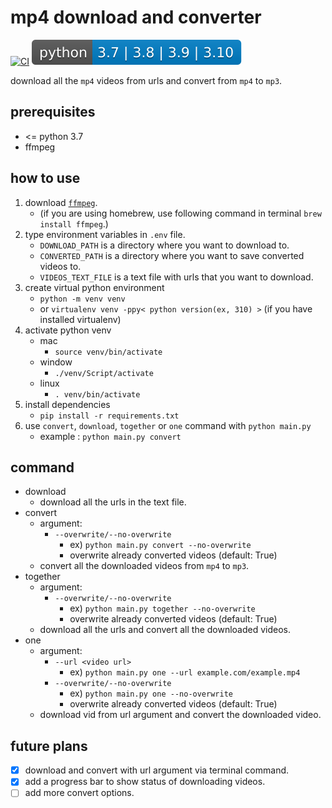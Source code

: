 # mp4 download and converter
[![CI](https://github.com/sammiee5311/mp4-download-and-converter/actions/workflows/CI.yaml/badge.svg)](https://github.com/sammiee5311/mp4-download-and-converter/actions/workflows/CI.yaml) [![python](./python-version.svg)]()

download all the `mp4` videos from urls and convert from `mp4` to `mp3`.

## prerequisites
- <= python 3.7
- ffmpeg

## how to use
1. download [`ffmpeg`](https://ffmpeg.org/).
    - (if you are using homebrew, use following command in terminal `brew install ffmpeg`.)
2. type environment variables in `.env` file.
    - `DOWNLOAD_PATH` is a directory where you want to download to.
    - `CONVERTED_PATH` is a directory where you want to save converted videos to.
    - `VIDEOS_TEXT_FILE` is a text file with urls that you want to download.
3. create virtual python environment
    - `python -m venv venv`
    - or `virtualenv venv -ppy< python version(ex, 310) >` (if you have installed virtualenv)
4. activate python venv
    - mac
        - `source venv/bin/activate`
    - window
        - `./venv/Script/activate`
    - linux
        - `. venv/bin/activate`
5. install dependencies
    - `pip install -r requirements.txt`
6. use `convert`, `download`, `together` or `one` command with `python main.py`
    - example : `python main.py convert`

## command
- download
    - download all the urls in the text file.
- convert
    - argument:
        - `--overwrite/--no-overwrite`
            - ex) `python main.py convert --no-overwrite`
            - overwrite already converted videos (default: True)
    - convert all the downloaded videos from `mp4` to `mp3`.
- together
    - argument:
        - `--overwrite/--no-overwrite`
            - ex) `python main.py together --no-overwrite`
            - overwrite already converted videos (default: True)
    - download all the urls and convert all the downloaded videos.
- one
    - argument:
        - `--url <video url>`
            - ex) `python main.py one --url example.com/example.mp4`
        - `--overwrite/--no-overwrite`
            - ex) `python main.py one --no-overwrite`
            - overwrite already converted videos (default: True)
    - download vid from url argument and convert the downloaded video.

## future plans
- [x] download and convert with url argument via terminal command.
- [x] add a progress bar to show status of downloading videos.
- [ ] add more convert options.
